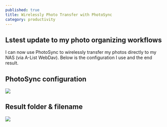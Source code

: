 ```yaml
---
published: true
title: Wirelessly Photo Transfer with PhotoSync
category: productivity
---
```

## Lstest update to my photo organizing workflows

I can now use PhotoSync to wirelessly transfer my photos directly to my NAS (via A-List WebDav). Below is the configuration I use and the end result.

## PhotoSync configuration

![](https://goooooouwa.fun:8143/static/images/photosync-webdav-configuration.jpg)

## Result folder & filename

![](https://goooooouwa.fun:8143/static/images/photosync-folder-filename-example.jpg)